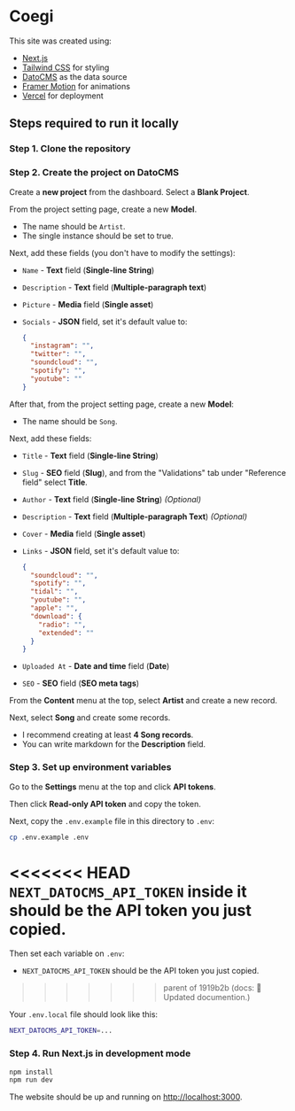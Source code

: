 # Coegi

This site was created using:

- [Next.js](https://nextjs.org/)
- [Tailwind CSS](https://tailwindcss.com/) for styling
- [DatoCMS](https://tailwindcss.com/) as the data source
- [Framer Motion](https://www.framer.com/motion/) for animations
- [Vercel](https://vercel.com/) for deployment

## Steps required to run it locally

### Step 1. Clone the repository

### Step 2. Create the project on DatoCMS

Create a **new project** from the dashboard. Select a **Blank Project**.

From the project setting page, create a new **Model**.

- The name should be `Artist`.
- The single instance should be set to true.

Next, add these fields (you don't have to modify the settings):

- `Name` - **Text** field (**Single-line String**)
- `Description` - **Text** field (**Multiple-paragraph text**)
- `Picture` - **Media** field (**Single asset**)
- `Socials` - **JSON** field, set it's default value to:

  ```json
  {
    "instagram": "",
    "twitter": "",
    "soundcloud": "",
    "spotify": "",
    "youtube": ""
  }
  ```

After that, from the project setting page, create a new **Model**:

- The name should be `Song`.

Next, add these fields:

- `Title` - **Text** field (**Single-line String**)
- `Slug` - **SEO** field (**Slug**), and from the "Validations" tab under "Reference field" select **Title**.
- `Author` - **Text** field (**Single-line String**) _(Optional)_
- `Description` - **Text** field (**Multiple-paragraph Text**) _(Optional)_
- `Cover` - **Media** field (**Single asset**)
- `Links` - **JSON** field, set it's default value to:

  ```json
  {
    "soundcloud": "",
    "spotify": "",
    "tidal": "",
    "youtube": "",
    "apple": "",
    "download": {
      "radio": "",
      "extended": ""
    }
  }
  ```

- `Uploaded At` - **Date and time** field (**Date**)
- `SEO` - **SEO** field (**SEO meta tags**)

From the **Content** menu at the top, select **Artist** and create a new record.

Next, select **Song** and create some records.

- I recommend creating at least **4 Song records**.
- You can write markdown for the **Description** field.

### Step 3. Set up environment variables

Go to the **Settings** menu at the top and click **API tokens**.

Then click **Read-only API token** and copy the token.

Next, copy the `.env.example` file in this directory to `.env`:

```bash
cp .env.example .env
```

<<<<<<< HEAD
`NEXT_DATOCMS_API_TOKEN` inside it should be the API token you just copied.
=======
Then set each variable on `.env`:

- `NEXT_DATOCMS_API_TOKEN` should be the API token you just copied.
>>>>>>> parent of 1919b2b (docs: :memo: Updated documention.)

Your `.env.local` file should look like this:

```bash
NEXT_DATOCMS_API_TOKEN=...
```

### Step 4. Run Next.js in development mode

```bash
npm install
npm run dev
```

The website should be up and running on [http://localhost:3000](http://localhost:3000).
